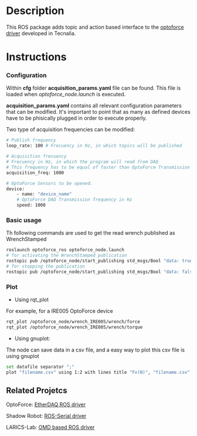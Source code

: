 # Description

This ROS package adds topic and action based interface to the [optoforce driver](https://github.com/tecnalia-medical-robotics/optoforce.git) developed in Tecnalia.

# Instructions

### Configuration

Within **cfg** folder **acquisition_params.yaml** file can be found. This file is loaded when *optoforce_node.launch* is executed.

**acquisition_params.yaml** contains all relevant configuration parameters that can be modified.
It's important to point that as many as defined devices have to be phisically plugged in order to execute properly.

Two type of acquisition frequencies can be modified:

```bash
# Publish frequency
loop_rate: 100 # Frecuency in Hz, in which topics will be published

# Acquisition frecuency
# Frecuency in Hz, in which the program will read from DAQ
# This frequency has to be equal of faster than OptoForce Transmission speed
acquisition_freq: 1000

# OptoForce Sensors to be opened.
device:
	- name: "device_name"
    # OptoForce DAQ Transmission frequency in Hz
    speed: 1000
```

### Basic usage
Th following commands are used to get the read wrench published as WrenchStamped
```bash
roslaunch optoforce_ros optoforce_node.launch
# for activating the WrenchStamped publication
rostopic pub /optoforce_node/start_publishing std_msgs/Bool "data: true"
# for stopping the publication
rostopic pub /optoforce_node/start_publishing std_msgs/Bool "data: false"
```

### Plot

* Using rqt_plot    

For example, for a IRE005 OptoForce device

```bash
rqt_plot /optoforce_node/wrench_IRE005/wrench/force
rqt_plot /optoforce_node/wrench_IRE005/wrench/torque
```

* Using gnuplot:    

The node can save data in a csv file, and a easy way to plot this csv file is using gnuplot

```bash
set datafile separator ";" 
plot "filename.csv" using 1:2 with lines title "Fx(N)", "filename.csv" using 1:3 with lines title "Fy(N)", "filename.csv" using 1:4 with lines title "Fz(N)"
```

## Related Projetcs

OptoForce: [EtherDAQ ROS driver](https://github.com/OptoForce/etherdaq_ros)

Shadow Robot: [ROS-Serial driver](https://github.com/shadow-robot/optoforce/blob/indigo-devel/optoforce/src/optoforce/optoforce.py)

LARICS-Lab: [OMD based ROS driver](https://github.com/larics/optoforce-ros-pusblisher)
